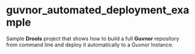 guvnor_automated_deployment_example
===================================

Sample **Drools** project that shows how to build a full **Guvnor** repository from command line and deploy it automatically to a Guvnor Instance.
